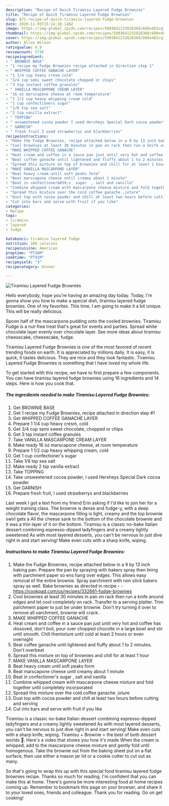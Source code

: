 ```yaml
---
description: "Recipe of Quick Tiramisu Layered Fudge Brownies"
title: "Recipe of Quick Tiramisu Layered Fudge Brownies"
slug: 871-recipe-of-quick-tiramisu-layered-fudge-brownies
date: 2020-11-05T15:14:10.148Z
image: https://img-global.cpcdn.com/recipes/5993641232826368/680x482cq70/tiramisu-layered-fudge-brownies-recipe-main-photo.jpg
thumbnail: https://img-global.cpcdn.com/recipes/5993641232826368/680x482cq70/tiramisu-layered-fudge-brownies-recipe-main-photo.jpg
cover: https://img-global.cpcdn.com/recipes/5993641232826368/680x482cq70/tiramisu-layered-fudge-brownies-recipe-main-photo.jpg
author: Allen Wilson
ratingvalue: 4.9
reviewcount: 5716
recipeingredient:
- " BROWNIE BASE"
- "1 recipe my Fudge Brownies recipe attached in direction step 1"
- " WHIPPED COFFEE GANACHE LAYER"
- "1 1/4 cup heavy cresm cold"
- "3/4 cup semi sweet chocolate chopped or chips"
- "3 tsp instant coffee granules"
- " VANILLA MASCARPONE CREAM LAYER"
- "16 oz marscapone cheese at room temperature"
- "1 1/2 cup heavy whipping cream cold"
- "1 cup confectioners sugar"
- "1/8 tsp sea salt"
- "2 tsp vanilla extract"
- " TOPPING"
- " unsweetened cocoa powder I used Hersheys Special Dark cocoa powder"
- " GARNISH"
- " fresh fruit I used strawberrys and blackberries"
recipeinstructions:
- "Make the Fudge Brownies, recipe attached below in a 9 by 13 inch baking pan. Prepare the pan by spraying with bakers spray then lining with parchment paper so ens hang over edges. This allows easy removal of the entire brownie. Spray parchment with non stick bakers spray as well. Bake brownies as directed in recipe  https://cookpad.com/us/recipes/332661-fudge-brownies"
- "Cool brownies at least 30 minutes in pan on rack then run a knife around edges and let  cool completely  on  rack. Transfer to a serving platter. Trim parchment paper to just be under brownie. Don&#39;t try turning it over to remove all oarchment, brownie will crack."
- "MAKE WHIPPED COFFEE GANACHE"
- "Heat cream and coffee in a sauce pan just until very hot and coffee has dissoved, don&#39;t boil, pour over chopped chocolte in a large bowl and stir until smooth. Chill themixture until cold at least 2 hours or even overnight"
- "Beat coffee ganache until lightened and fluffy about 1 to 2 minutes. Don&#39;t overbeat"
- "Spread this mixture on top of brownies and chill for at least 1 hour"
- "MAKE VANILLA MASCARPONE LAYER"
- "Beat heavy cream until soft peaks form"
- "Beat marscapone cheese until creamy about 1 minute"
- "Beat in confectioner&#39;s  sugar  , salt and vanilla"
- "Combine whipped cream with mascarpone cheese mixture and fold together until completely  incorporated"
- "Spread this mixture over the cold coffee ganache ,ixture"
- "Dust top with cocoa powder and chill at least two hours before cutting and serving"
- "Cut into bars and serve with fruit if you like"
categories:
- Recipe
tags:
- tiramisu
- layered
- fudge

katakunci: tiramisu layered fudge 
nutrition: 160 calories
recipecuisine: American
preptime: "PT26M"
cooktime: "PT41M"
recipeyield: "3"
recipecategory: Dinner

---
```



![Tiramisu Layered Fudge Brownies](https://img-global.cpcdn.com/recipes/5993641232826368/680x482cq70/tiramisu-layered-fudge-brownies-recipe-main-photo.jpg)

Hello everybody, hope you're having an amazing day today. Today, I'm gonna show you how to make a special dish, tiramisu layered fudge brownies. One of my favorites. This time, I am going to make it a bit unique. This will be really delicious.

Spoon half of the mascarpone pudding onto the cooled brownies. Tiramisu Fudge is a nut-free treat that&#39;s great for events and parties. Spread white chocolate layer evenly over chocolate layer. See more ideas about tiramisu cheesecake, cheesecake, fudge.

Tiramisu Layered Fudge Brownies is one of the most favored of recent trending foods on earth. It is appreciated by millions daily. It is easy, it is quick, it tastes delicious. They are nice and they look fantastic. Tiramisu Layered Fudge Brownies is something that I have loved my whole life.


To get started with this recipe, we have to first prepare a few components. You can have tiramisu layered fudge brownies using 16 ingredients and 14 steps. Here is how you cook that.

<!--inarticleads1-->

##### The ingredients needed to make Tiramisu Layered Fudge Brownies:

1. Get  BROWNIE BASE
1. Get 1 recipe my Fudge Brownies, recipe attached in direction step #1
1. Get  WHIPPED COFFEE GANACHE LAYER
1. Prepare 1 1/4 cup heavy cresm, cold
1. Get 3/4 cup semi sweet chocolate, chopped or chips
1. Get 3 tsp instant coffee granules
1. Take  VANILLA MASCARPONE CREAM LAYER
1. Make ready 16 oz marscapone cheese, at room temperature
1. Prepare 1 1/2 cup heavy whipping cream, cold
1. Get 1 cup confectioner&#39;s sugar
1. Take 1/8 tsp sea salt
1. Make ready 2 tsp vanilla extract
1. Take  TOPPING
1. Take  unsweetened cocoa powder, I used Hersheys Special Dark cocoa powder
1. Get  GARNISH
1. Prepare  fresh fruit, I used strawberrys and blackberries


Last week I got a text from my friend Erin asking if I&#39;d like to join her for a weight training class. The brownie is dense and fudge-y, with a deep chocolate flavor, the mascarpone filling is light, creamy and the top brownie swirl gets a All the cheese sank to the bottom of the chocolate brownie and it was a thin layer of it on the bottom. Tiramisu is a classic no-bake Italian dessert combining espresso-dipped ladyfingers and a creamy lightly sweetened As with most layered desserts, you can&#39;t be nervous to just dive right in and start serving! Make even cuts with a sharp knife, wiping. 

<!--inarticleads2-->

##### Instructions to make Tiramisu Layered Fudge Brownies:

1. Make the Fudge Brownies, recipe attached below in a 9 by 13 inch baking pan. Prepare the pan by spraying with bakers spray then lining with parchment paper so ens hang over edges. This allows easy removal of the entire brownie. Spray parchment with non stick bakers spray as well. Bake brownies as directed in recipe -  - https://cookpad.com/us/recipes/332661-fudge-brownies
1. Cool brownies at least 30 minutes in pan on rack then run a knife around edges and let  cool completely  on  rack. Transfer to a serving platter. Trim parchment paper to just be under brownie. Don&#39;t try turning it over to remove all oarchment, brownie will crack.
1. MAKE WHIPPED COFFEE GANACHE
1. Heat cream and coffee in a sauce pan just until very hot and coffee has dissoved, don&#39;t boil, pour over chopped chocolte in a large bowl and stir until smooth. Chill themixture until cold at least 2 hours or even overnight
1. Beat coffee ganache until lightened and fluffy about 1 to 2 minutes. Don&#39;t overbeat
1. Spread this mixture on top of brownies and chill for at least 1 hour
1. MAKE VANILLA MASCARPONE LAYER
1. Beat heavy cream until soft peaks form
1. Beat marscapone cheese until creamy about 1 minute
1. Beat in confectioner&#39;s  sugar  , salt and vanilla
1. Combine whipped cream with mascarpone cheese mixture and fold together until completely  incorporated
1. Spread this mixture over the cold coffee ganache ,ixture
1. Dust top with cocoa powder and chill at least two hours before cutting and serving
1. Cut into bars and serve with fruit if you like


Tiramisu is a classic no-bake Italian dessert combining espresso-dipped ladyfingers and a creamy lightly sweetened As with most layered desserts, you can&#39;t be nervous to just dive right in and start serving! Make even cuts with a sharp knife, wiping. Tiramisu + Brownie = the best of both dessert worlds 🙂. Here&#39;s a video that shows you how it&#39;s made When the cream is whipped, add to the mascarpone cheese mixture and gently fold until homogenous. Take the brownie out from the baking sheet put on a flat surface, then use either a mason jar lid or a cookie cutter to cut out as many. 

So that's going to wrap this up with this special food tiramisu layered fudge brownies recipe. Thanks so much for reading. I'm confident that you can make this at home. There's gonna be more interesting food at home recipes coming up. Remember to bookmark this page on your browser, and share it to your loved ones, friends and colleague. Thank you for reading. Go on get cooking!
